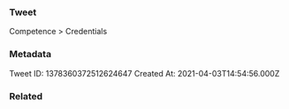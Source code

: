 ### Tweet
Competence &gt; Credentials

### Metadata
Tweet ID: 1378360372512624647
Created At: 2021-04-03T14:54:56.000Z

### Related

